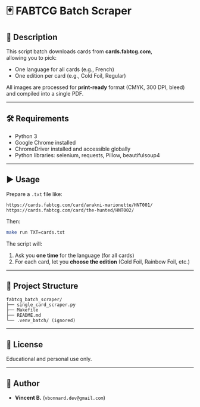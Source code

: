 # 🃏 FABTCG Batch Scraper

## 📌 Description

This script batch downloads cards from **cards.fabtcg.com**,  
allowing you to pick:

- One language for all cards (e.g., French)
- One edition per card (e.g., Cold Foil, Regular)

All images are processed for **print-ready** format (CMYK, 300 DPI, bleed) and compiled into a single PDF.

---

## 🛠 Requirements

- Python 3
- Google Chrome installed
- ChromeDriver installed and accessible globally
- Python libraries: selenium, requests, Pillow, beautifulsoup4

---

## ▶️ Usage

Prepare a `.txt` file like:

```
https://cards.fabtcg.com/card/arakni-marionette/HNT001/
https://cards.fabtcg.com/card/the-hunted/HNT002/
```

Then:

```bash
make run TXT=cards.txt
```

The script will:
1. Ask you **one time** for the language (for all cards)
2. For each card, let you **choose the edition** (Cold Foil, Rainbow Foil, etc.)

---

## 📂 Project Structure

```
fabtcg_batch_scraper/
├── single_card_scraper.py
├── Makefile
├── README.md
└── .venv_batch/ (ignored)
```

---

## 📜 License

Educational and personal use only.

---

## 👤 Author

- **Vincent B.** (`vbonnard.dev@gmail.com`)